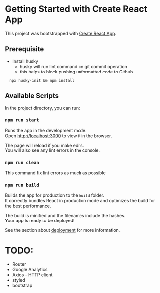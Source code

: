 # Getting Started with Create React App

This project was bootstrapped with [Create React App](https://github.com/facebook/create-react-app).

## Prerequisite
  - Install husky
    - husky will run lint command on git commit operation
    - this helps to block pushing unformatted code to Github
  ```
    npx husky-init && npm install
  ```

## Available Scripts

In the project directory, you can run:

### `npm run start`

Runs the app in the development mode.\
Open [http://localhost:3000](http://localhost:3000) to view it in the browser.

The page will reload if you make edits.\
You will also see any lint errors in the console.

### `npm run clean`

This command fix lint errors as much as possible

### `npm run build`

Builds the app for production to the `build` folder.\
It correctly bundles React in production mode and optimizes the build for the best performance.

The build is minified and the filenames include the hashes.\
Your app is ready to be deployed!

See the section about [deployment](https://facebook.github.io/create-react-app/docs/deployment) for more information.




# TODO:
- Router
- Google Analytics
- Axios - HTTP client
- styled
- bootstrap
